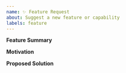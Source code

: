 ```yaml
---
name: ✨ Feature Request
about: Suggest a new feature or capability
labels: feature
---
```


**Feature Summary**

<!-- What new feature do you want to add? -->

**Motivation**

<!-- Why is this feature needed? What problem does it solve? -->

**Proposed Solution**

<!-- How do you imagine it being implemented or used? -->
